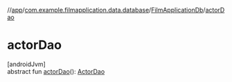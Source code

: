 //[app](../../../index.md)/[com.example.filmapplication.data.database](../index.md)/[FilmApplicationDb](index.md)/[actorDao](actor-dao.md)

# actorDao

[androidJvm]\
abstract fun [actorDao](actor-dao.md)(): [ActorDao](../../com.example.filmapplication.data.database.actor/-actor-dao/index.md)
